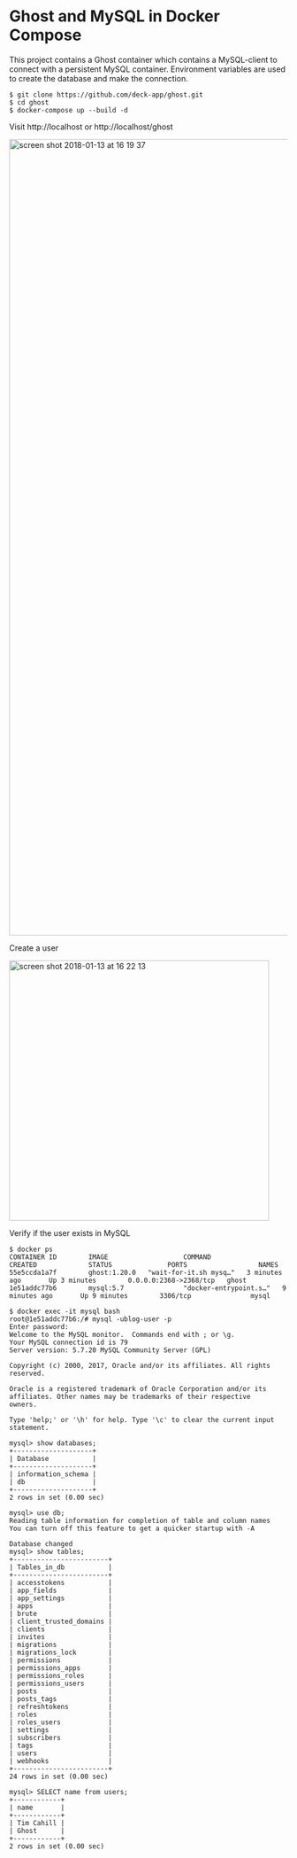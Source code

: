 # Ghost and MySQL in Docker Compose

This project contains a Ghost container which contains a MySQL-client to connect with a persistent MySQL container.
Environment variables are used to create the database and make the connection.

```
$ git clone https://github.com/deck-app/ghost.git
$ cd ghost
$ docker-compose up --build -d
```

Visit http://localhost or http://localhost/ghost

<img width="1438" alt="screen shot 2018-01-13 at 16 19 37" src="https://user-images.githubusercontent.com/14105387/34907357-a7979968-f87d-11e7-8423-c8734cbc6fdd.png">

Create a user

<img width="470" alt="screen shot 2018-01-13 at 16 22 13" src="https://user-images.githubusercontent.com/14105387/34907394-29372d12-f87e-11e7-858f-a023d2b67cb9.png">

Verify if the user exists in MySQL
```
$ docker ps
CONTAINER ID        IMAGE                   COMMAND                  CREATED             STATUS              PORTS                  NAMES
55e5ccda1a7f        ghost:1.20.0   "wait-for-it.sh mysq…"   3 minutes ago       Up 3 minutes        0.0.0.0:2368->2368/tcp   ghost
1e51addc77b6        mysql:5.7               "docker-entrypoint.s…"   9 minutes ago       Up 9 minutes        3306/tcp               mysql

$ docker exec -it mysql bash
root@1e51addc77b6:/# mysql -ublog-user -p
Enter password:
Welcome to the MySQL monitor.  Commands end with ; or \g.
Your MySQL connection id is 79
Server version: 5.7.20 MySQL Community Server (GPL)

Copyright (c) 2000, 2017, Oracle and/or its affiliates. All rights reserved.

Oracle is a registered trademark of Oracle Corporation and/or its
affiliates. Other names may be trademarks of their respective
owners.

Type 'help;' or '\h' for help. Type '\c' to clear the current input statement.

mysql> show databases;
+--------------------+
| Database           |
+--------------------+
| information_schema |
| db                 |
+--------------------+
2 rows in set (0.00 sec)

mysql> use db;
Reading table information for completion of table and column names
You can turn off this feature to get a quicker startup with -A

Database changed
mysql> show tables;
+------------------------+
| Tables_in_db           |
+------------------------+
| accesstokens           |
| app_fields             |
| app_settings           |
| apps                   |
| brute                  |
| client_trusted_domains |
| clients                |
| invites                |
| migrations             |
| migrations_lock        |
| permissions            |
| permissions_apps       |
| permissions_roles      |
| permissions_users      |
| posts                  |
| posts_tags             |
| refreshtokens          |
| roles                  |
| roles_users            |
| settings               |
| subscribers            |
| tags                   |
| users                  |
| webhooks               |
+------------------------+
24 rows in set (0.00 sec)

mysql> SELECT name from users;
+------------+
| name       |
+------------+
| Tim Cahill |
| Ghost      |
+------------+
2 rows in set (0.00 sec)


